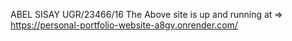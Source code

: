 ABEL SISAY  UGR/23466/16
The Above site is up and running at => https://personal-portfolio-website-a8gy.onrender.com/ 
